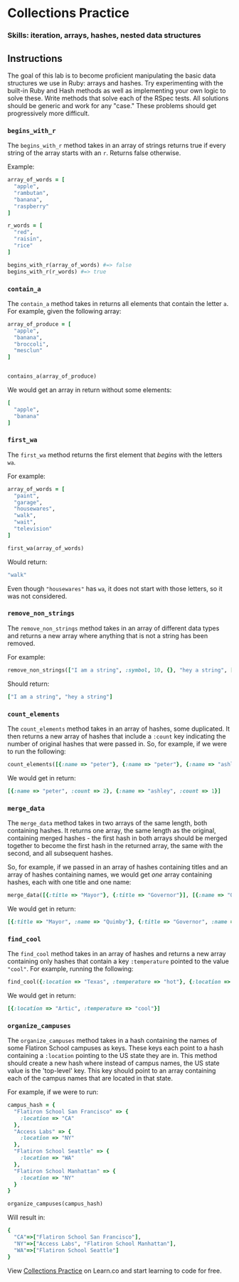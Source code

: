 # Collections Practice

### Skills: iteration, arrays, hashes, nested data structures

## Instructions

The goal of this lab is to become proficient manipulating the basic data
structures we use in Ruby: arrays and hashes.  Try experimenting with the
built-in Ruby and Hash methods as well as implementing your own logic to solve
these. Write methods that solve each of the RSpec tests. All solutions should be
generic and work for any "case." These problems should get progressively more
difficult.

### `begins_with_r`

The `begins_with_r` method takes in an array of strings returns true if every
string of the array starts with an `r`. Returns false otherwise.

Example:

```ruby
array_of_words = [
  "apple",
  "rambutan",
  "banana",
  "raspberry"
]

r_words = [
  "red",
  "raisin",
  "rice"
]

begins_with_r(array_of_words) #=> false
begins_with_r(r_words) #=> true
```

### `contain_a`

The `contain_a` method takes in returns all elements that contain the letter
`a`. For example, given the following array:

```ruby
array_of_produce = [
  "apple",
  "banana",
  "broccoli",
  "mesclun"
]


contains_a(array_of_produce)
```

We would get an array in return without some elements:

```ruby
[
  "apple",
  "banana"
]
```

### `first_wa`

The `first_wa` method returns the first element that _begins_ with the letters `wa`.

For example:

```ruby
array_of_words = [
  "paint",
  "garage",
  "housewares",
  "walk",
  "wait",
  "television"
]

first_wa(array_of_words)
```

Would return:

```ruby
"walk"
```

Even though `"housewares"` has `wa`, it does not start with those letters, so it
was not considered.

### `remove_non_strings`

The `remove_non_strings` method takes in an array of different data types and
returns a new array where anything that is not a string has been removed.

For example:

```ruby
remove_non_strings(["I am a string", :symbol, 10, {}, "hey a string", []])
```

Should return:

```ruby
["I am a string", "hey a string"]
```

### `count_elements`

The `count_elements` method takes in an array of hashes, some duplicated. It then returns
a new array of hashes that include a `:count` key indicating the number
of original hashes that were passed in. So, for example, if we were to
run the following:

```ruby
count_elements([{:name => "peter"}, {:name => "peter"}, {:name => "ashley"}])
```

We would get in return:

```ruby
[{:name => "peter", :count => 2}, {:name => "ashley", :count => 1}]
```

### `merge_data`

The `merge_data` method takes in two arrays of the same length, both containing hashes. It
returns one array, the same length as the original, containing merged hashes -
the first hash in both arrays should be merged together to become the first hash
in the returned array, the same with the second, and all subsequent hashes.

So, for example, if we passed in an array of hashes containing titles and an
array of hashes containing names, we would get _one_ array containing hashes,
each with one title and one name:

```ruby
merge_data([{:title => "Mayor"}, {:title => "Governor"}], [{:name => "Quimby"}, {:name => "Bailey"}])
```

We would get in return:

```ruby
[{:title => "Mayor", :name => "Quimby"}, {:title => "Governor", :name => "Bailey"}]
```

### `find_cool`

The `find_cool` method takes in an array of hashes and returns a new array containing only
hashes that contain a key `:temperature` pointed to the value `"cool"`. For example, running
the following:

```ruby
find_cool({:location => "Texas", :temperature => "hot"}, {:location => "Artic", :temperature => "cool"}, {:location => "New York", :temperature => "temperate"})
```

We would get in return:

```ruby
[{:location => "Artic", :temperature => "cool"}]
```

### `organize_campuses`

The `organize_campuses` method takes in a hash containing the names of some
Flatiron School campuses as keys. These keys each point to a hash containing a
`:location` pointing to the US state they are in. This method should create a
new hash where instead of campus names, the US state value is the 'top-level'
key. This key should point to an array containing each of the campus names that
are located in that state.

For example, if we were to run:

```ruby
campus_hash = {
  "Flatiron School San Francisco" => {
    :location => "CA"
  },
  "Access Labs" => {
    :location => "NY"
  },
  "Flatiron School Seattle" => {
    :location => "WA"
  },
  "Flatiron School Manhattan" => {
    :location => "NY"
  }
}

organize_campuses(campus_hash)
```

Will result in:

```ruby
{
  "CA"=>["Flatiron School San Francisco"],
  "NY"=>["Access Labs", "Flatiron School Manhattan"],
  "WA"=>["Flatiron School Seattle"]
}
```

<p data-visibility='hidden'>View <a href='https://learn.co/lessons/collections_practice_vol_2' title='Collections Practice'>Collections Practice</a> on Learn.co and start learning to code for free.</p>
